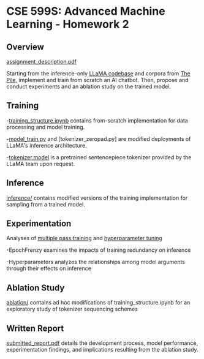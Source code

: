 # CSE 599S: Advanced Machine Learning - Homework 2

## Overview
[assignment_description.pdf](assignment_description.pdf)

Starting from the inference-only [LLaMA codebase](https://github.com/facebookresearch/llama/) and corpora from [The Pile](https://the-eye.eu/public/AI/pile/), implement and train from scratch an AI chatbot. Then, propose and conduct experiments and an ablation study on the trained model.

## Training
-[training_structure.ipynb](training/training_structure.ipynb) contains from-scratch implementation for data processing and model training.

-[model_train.py](training/model_train.py) and [tokenizer_zeropad.py] are modified deployments of LLaMA's inference architecture.

-[tokenizer.model](training/tokenizer.model) is a pretrained sentencepiece tokenizer provided by the LLaMA team upon request.

## Inference
[inference/](inference) contains modified versions of the training implementation for sampling from a trained model.

## Experimentation
Analyses of [multiple pass training](EpochFrenzy) and [hyperparameter tuning]()

-EpochFrenzy examines the impacts of training redundancy on inference

-Hyperparameters analyzes the relationships among model arguments through their effects on inference

## Ablation Study
[ablation/](ablation) contains ad hoc modifications of training_structure.ipynb for an exploratory study of tokenizer sequencing schemes

## Written Report
[submitted_report.pdf](submitted_report.pdf) details the development process, model performance, experimentation findings, and implications resulting from the ablation study.
